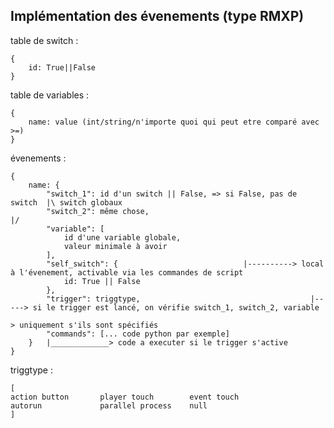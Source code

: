 Implémentation des évenements (type RMXP)
-----------------------------------------

table de switch :
```
{
    id: True||False
}
```

table de variables :
```
{
    name: value (int/string/n'importe quoi qui peut etre comparé avec >=)
}
```

évenements :
```
{
    name: {
        "switch_1": id d'un switch || False, => si False, pas de switch  |\ switch globaux
        "switch_2": même chose,                                          |/
        "variable": [
            id d'une variable globale,
            valeur minimale à avoir
        ],
        "self_switch": {                            |----------> local à l'évenement, activable via les commandes de script
            id: True || False
        },
        "trigger": triggtype,                                      |-----> si le trigger est lancé, on vérifie switch_1, switch_2, variable
                                                                         > uniquement s'ils sont spécifiés
        "commands": [... code python par exemple]
    }   |_____________> code a executer si le trigger s'active
}
```

triggtype :
```
[
action button       player touch        event touch
autorun             parallel process    null
]
```